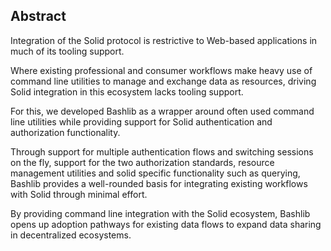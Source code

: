 ## Abstract
<!-- Context      -->
Integration of the Solid protocol is restrictive to 
Web-based applications in much of its tooling support.
<!-- Need         -->
Where existing professional and consumer workflows make heavy use
of command line utilities to manage and exchange data as resources, 
driving Solid integration in this ecosystem lacks tooling support.
<!-- Task         -->
For this, we developed Bashlib as a wrapper around
often used command line utilities while providing support
for Solid authentication and authorization functionality.
<!-- Object       -->
Through support for multiple authentication flows and
switching sessions on the fly, support for the two
authorization standards, resource management utilities
and solid specific functionality such as querying, 
Bashlib provides a well-rounded basis for integrating
existing workflows with Solid through minimal effort.
<!-- Findings     -->
<!-- ## No findings ## -->
<!-- Conclusion   -->
By providing command line integration with the Solid ecosystem,
Bashlib opens up adoption pathways for existing data flows to
expand data sharing in decentralized ecosystems.
<!-- Perspectives -->
<!-- ## No perspectives ## -->